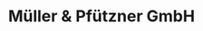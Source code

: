 ---
title: "Müller & Pfützner GmbH"
url: /frankfurt-am-main/mueller-und-pfuetzner-gmbh/
shop: Garten-Center
---